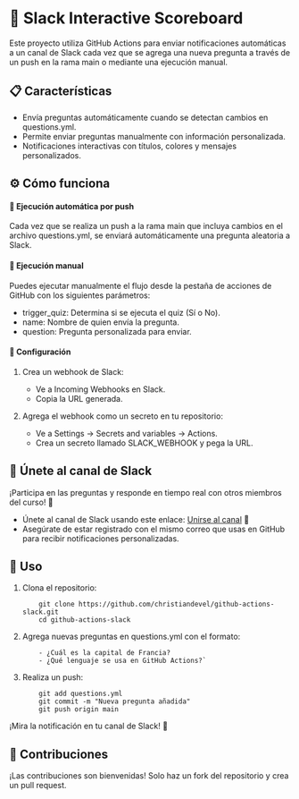# 🚀 Slack Interactive Scoreboard
Este proyecto utiliza GitHub Actions para enviar notificaciones automáticas a un canal de Slack cada vez que se agrega una nueva pregunta a través de un push en la rama main o mediante una ejecución manual.

## 📋 Características
- Envía preguntas automáticamente cuando se detectan cambios en questions.yml.
- Permite enviar preguntas manualmente con información personalizada.
- Notificaciones interactivas con títulos, colores y mensajes personalizados.
## ⚙️ Cómo funciona
#### 🔄 Ejecución automática por push
Cada vez que se realiza un push a la rama main que incluya cambios en el archivo questions.yml, se enviará automáticamente una pregunta aleatoria a Slack.

#### 📝 Ejecución manual
Puedes ejecutar manualmente el flujo desde la pestaña de acciones de GitHub con los siguientes parámetros:

- trigger_quiz: Determina si se ejecuta el quiz (Sí o No).
- name: Nombre de quien envía la pregunta.
- question: Pregunta personalizada para enviar.
#### 🔑 Configuración
1. Crea un webhook de Slack:

	- Ve a Incoming Webhooks en Slack.
	- Copia la URL generada.
	
2. Agrega el webhook como un secreto en tu repositorio:
	- Ve a Settings → Secrets and variables → Actions.
	- Crea un secreto llamado SLACK_WEBHOOK y pega la URL.
	
	
## 💬 Únete al canal de Slack
¡Participa en las preguntas y responde en tiempo real con otros miembros del curso! 🚀

- Únete al canal de Slack usando este enlace: [Unirse al canal](https://githubactions-k3n8492.slack.com/archives/C08F46XFL2D) 
🔗
- Asegúrate de estar registrado con el mismo correo que usas en GitHub para recibir notificaciones personalizadas.


## 🚀 Uso


1. Clona el repositorio:
	```
		git clone https://github.com/christiandevel/github-actions-slack.git
		cd github-actions-slack
	```

2. Agrega nuevas preguntas en questions.yml con el formato:
	```
		- ¿Cuál es la capital de Francia?
		- ¿Qué lenguaje se usa en GitHub Actions?`
	```

3. Realiza un push:
	```
		git add questions.yml
		git commit -m "Nueva pregunta añadida"
		git push origin main
	```

¡Mira la notificación en tu canal de Slack! 🎉

## 🤝 Contribuciones
¡Las contribuciones son bienvenidas! Solo haz un fork del repositorio y crea un pull request.